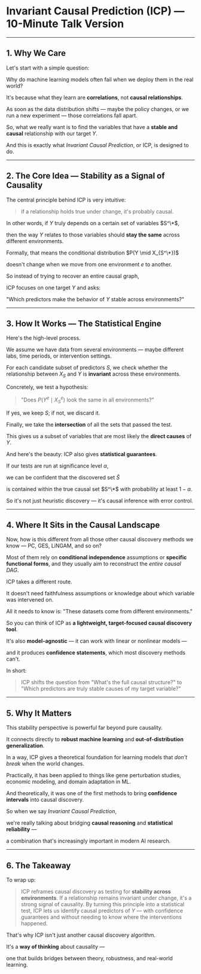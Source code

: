 # Invariant Causal Prediction (ICP) — 10-Minute Talk Version

---

## 1. Why We Care

Let's start with a simple question:

Why do machine learning models often fail when we deploy them in the real world?

It's because what they learn are **correlations**, not **causal relationships**.

As soon as the data distribution shifts — maybe the policy changes, or we run a new experiment — those correlations fall apart.

So, what we really want is to find the variables that have a **stable and causal** relationship with our target $Y$.

And this is exactly what *Invariant Causal Prediction*, or ICP, is designed to do.

---

## 2. The Core Idea — Stability as a Signal of Causality

The central principle behind ICP is very intuitive:

> if a relationship holds true under change, it's probably causal.

In other words, if $Y$ truly depends on a certain set of variables $S^\*$,

then the way $Y$ relates to those variables should **stay the same** across different environments.

Formally, that means the conditional distribution $P(Y \mid X_{S^\*})$

doesn't change when we move from one environment $e$ to another.

So instead of trying to recover an entire causal graph,

ICP focuses on one target $Y$ and asks:

"Which predictors make the behavior of $Y$ stable across environments?"

---

## 3. How It Works — The Statistical Engine

Here's the high-level process.

We assume we have data from several environments — maybe different labs, time periods, or intervention settings.

For each candidate subset of predictors $S$, we check whether the relationship between $X_S$ and $Y$ is **invariant** across these environments.

Concretely, we test a hypothesis:

> "Does $P(Y^e \mid X_S^e)$ look the same in all environments?"

If yes, we keep $S$; if not, we discard it.

Finally, we take the **intersection** of all the sets that passed the test.

This gives us a subset of variables that are most likely the **direct causes** of $Y$.

And here's the beauty: ICP also gives **statistical guarantees**.

If our tests are run at significance level $\alpha$,

we can be confident that the discovered set $\hat{S}$

is contained within the true causal set $S^\*$ with probability at least $1 - \alpha$.

So it's not just heuristic discovery — it's causal inference with error control.

---

## 4. Where It Sits in the Causal Landscape

Now, how is this different from all those other causal discovery methods we know — PC, GES, LiNGAM, and so on?

Most of them rely on **conditional independence** assumptions or **specific functional forms**, and they usually aim to reconstruct the *entire causal DAG*.

ICP takes a different route.

It doesn't need faithfulness assumptions or knowledge about which variable was intervened on.

All it needs to know is: "These datasets come from different environments."

So you can think of ICP as **a lightweight, target-focused causal discovery tool**.

It's also **model-agnostic** — it can work with linear or nonlinear models —

and it produces **confidence statements**, which most discovery methods can't.

In short:

> ICP shifts the question from "What's the full causal structure?"
> to "Which predictors are truly stable causes of my target variable?"

---

## 5. Why It Matters

This stability perspective is powerful far beyond pure causality.

It connects directly to **robust machine learning** and **out-of-distribution generalization**.

In a way, ICP gives a theoretical foundation for learning models that *don't break* when the world changes.

Practically, it has been applied to things like gene perturbation studies, economic modeling, and domain adaptation in ML.

And theoretically, it was one of the first methods to bring **confidence intervals** into causal discovery.

So when we say *Invariant Causal Prediction*,

we're really talking about bridging **causal reasoning** and **statistical reliability** —

a combination that's increasingly important in modern AI research.

---

## 6. The Takeaway

To wrap up:

> ICP reframes causal discovery as testing for **stability across environments**.
> If a relationship remains invariant under change, it's a strong signal of causality.
> By turning this principle into a statistical test, ICP lets us identify causal predictors of $Y$
> — with confidence guarantees and without needing to know where the interventions happened.

That's why ICP isn't just another causal discovery algorithm.

It's a **way of thinking** about causality —

one that builds bridges between theory, robustness, and real-world learning.
